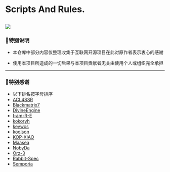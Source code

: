 # Scripts And Rules.
![](https://raw.githubusercontent.com/Centralmatrix3/Scripts-Rules/Master/Matrix-icon/Matrix/D-001.JPG)
-------
### 🧸特别说明
 - 本仓库中部分内容仅整理收集于互联网开源项目在此对原作者表示衷心的感谢

- 使用本项目所造成的一切后果与本项目贡献者无关由使用个人或组织完全承担
-------
### 🧸特别感谢
- 以下排名按字母排序
- [ACL4SSR](https://github.com/ACL4SSR)
- [Blackmatrix7](https://github.com/blackmatrix7)
- [DivineEngine](https://github.com/DivineEngine)
- [I-am-R-E](https://github.com/I-am-R-E)
- [kokoryh](https://github.com/kokoryh)
- [keywos](https://github.com/keywos)
- [koolson](https://github.com/Koolson)
- [KOP-XIAO](https://github.com/KOP-XIAO)
- [Maasea](https://github.com/Maasea)
- [NobyDa](https://github.com/NobyDa)
- [Orz-3](https://github.com/Orz-3)
- [Rabbit-Spec](https://github.com/Rabbit-Spec)
- [Semporia](https://github.com/Semporia)